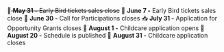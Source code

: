 🐤<del> **May 31 -** Early Bird tickets sales close</del>
🐤 **June 7 -** Early Bird tickets sales close
📩 **June 30 -** Call for Participations closes
📥 **July 31 -** Application for Opportunity Grants closes
👶 **August 1 -** Childcare application opens
📆 **August 20 -** Schedule is published 
👶 **August 31 -** Childcare application closes
